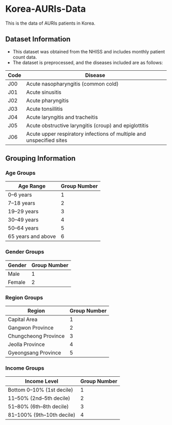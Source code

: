 # Korea-AURIs-Data
This is the data of AURIs patients in Korea.

## Dataset Information

- This dataset was obtained from the NHISS and includes monthly patient count data.  
- The dataset is preprocessed, and the diseases included are as follows:  

| Code | Disease                          |
|------|----------------------------------|
| J00  | Acute nasopharyngitis (common cold) |
| J01  | Acute sinusitis                 |
| J02  | Acute pharyngitis               |
| J03  | Acute tonsillitis               |
| J04  | Acute laryngitis and tracheitis |
| J05  | Acute obstructive laryngitis (croup) and epiglottitis |
| J06  | Acute upper respiratory infections of multiple and unspecified sites |


## Grouping Information

### Age Groups
| Age Range         | Group Number |
|--------------------|--------------|
| 0–6 years         | 1            |
| 7–18 years        | 2            |
| 19–29 years       | 3            |
| 30–49 years       | 4            |
| 50–64 years       | 5            |
| 65 years and above| 6            |

### Gender Groups
| Gender            | Group Number |
|--------------------|--------------|
| Male              | 1            |
| Female            | 2            |

### Region Groups
| Region            | Group Number |
|--------------------|--------------|
| Capital Area      | 1            |
| Gangwon Province  | 2            |
| Chungcheong Province | 3         |
| Jeolla Province   | 4            |
| Gyeongsang Province | 5          |

### Income Groups
| Income Level      | Group Number |
|--------------------|--------------|
| Bottom 0–10% (1st decile) | 1      |
| 11–50% (2nd–5th decile) | 2       |
| 51–80% (6th–8th decile) | 3       |
| 81–100% (9th–10th decile) | 4      |
